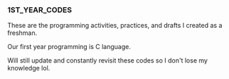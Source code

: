 ### 1ST_YEAR_CODES

These are the programming activities, practices, and drafts I created as a freshman.

Our first year programming is C language.

Will still update and constantly revisit these codes so I don't lose my knowledge lol.
